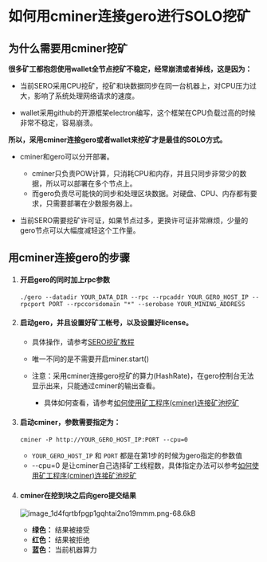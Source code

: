 # 如何用cminer连接gero进行SOLO挖矿



## 为什么需要用cminer挖矿

**很多矿工都抱怨使用wallet全节点挖矿不稳定，经常崩溃或者掉线，这是因为：**

* 当前SERO采用CPU挖矿，挖矿和块数据同步在同一台机器上，对CPU压力过大，影响了系统处理网络请求的速度。

* wallet采用github的开源框架electron编写，这个框架在CPU负载过高的时候非常不稳定，容易崩溃。

**所以，采用cminer连接gero或者wallet来挖矿才是最佳的SOLO方式。**

* cminer和gero可以分开部署。
  * cminer只负责POW计算，只消耗CPU和内存，并且只同步非常少的数据，所以可以部署在多个节点上。
  * 而gero负责尽可能快的同步和处理区块数据。对硬盘、CPU、内存都有要求，只需要部署在少数服务器上。

* 当前SERO需要挖矿许可证，如果节点过多，更换许可证非常麻烦，少量的gero节点可以大幅度减轻这个工作量。



## 用cminer连接gero的步骤

1. #### 开启gero的同时加上rpc参数

   ```shell
   ./gero --datadir YOUR_DATA_DIR --rpc --rpcaddr YOUR_GERO_HOST_IP --rpcport PORT --rpccorsdomain "*" --serobase YOUR_MINING_ADDRESS
   ```

2. #### 启动gero，并且设置好矿工帐号，以及设置好license。

   * 具体操作，请参考[SERO挖矿教程](file=Start/from-the-binary-package)

   * 唯一不同的是不需要开启miner.start()
   * 注意：采用cminer连接gero挖矿的算力(HashRate)，在gero控制台无法显示出来，只能通过cminer的输出查看。
     * 具体如何查看，请参考[如何使用矿工程序(cminer)连接矿池挖矿](file=mined-in-the-mine-pool)

3. #### 启动cminer，参数需要指定为：

   ```shell
   cminer -P http://YOUR_GERO_HOST_IP:PORT --cpu=0
   ```

   * `YOUR_GERO_HOST_IP` 和 `PORT` 都是在第1步的时候为gero指定的参数值
   * --cpu=0 是让cminer自己选择矿工线程数，具体指定办法可以参考[如何使用矿工程序(cminer)连接矿池挖矿](file=mined-in-the-mine-pool)

4. #### cminer在挖到块之后向gero提交结果
   ![image_1d4fqrtbfpgp1gqhtai2no19mmm.png-68.6kB][1]

   * **绿色：** 结果被接受
   * **红色：** 结果被拒绝
   * **蓝色：** 当前机器算力



[1]: http://static.zybuluo.com/erlenzi-han/lmb61zmh57gw5zt9nmf5wbb3/image_1d4fqrtbfpgp1gqhtai2no19mmm.png

